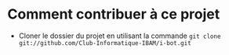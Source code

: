 # Comment contribuer à ce projet

* Cloner le dossier du projet en utilisant la commande `git clone git://github.com/Club-Informatique-IBAM/i-bot.git`